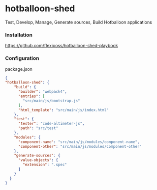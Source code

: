 # hotballoon-shed
Test, Develop, Manage, Generate sources, Build Hotballoon applications

### Installation
https://github.com/flexiooss/hotballoon-shed-playbook

### Configuration
package.json
```json
{
"hotballoon-shed": {
    "build": {
      "builder": "webpack4",
      "entries": [
        "src/main/js/bootstrap.js"
      ],
      "html_template": "src/main/js/index.html"
    },
    "test": {
      "tester": "code-altimeter-js",
      "path": "src/test"
    },
    "modules": {
      "component-name": "src/main/js/modules/component-name",
      "component-other": "src/main/js/modules/component-other"
    },
    "generate-sources": {
      "value-objects": {
        "extension": ".spec"
      }
    }
  }
}
```
